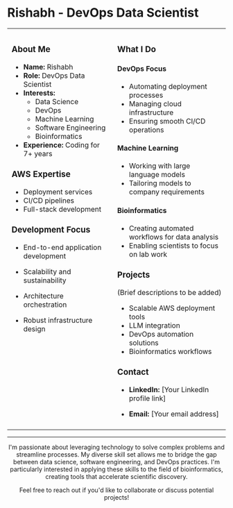 # Rishabh - DevOps Data Scientist

<table style="width:100%;">
  <tr>
    <td style="vertical-align:top; padding:10px;">

### About Me
- **Name:** Rishabh
- **Role:** DevOps Data Scientist
- **Interests:** 
  - Data Science
  - DevOps
  - Machine Learning
  - Software Engineering
  - Bioinformatics
- **Experience:** Coding for 7+ years

### AWS Expertise
- Deployment services
- CI/CD pipelines
- Full-stack development

### Development Focus
- End-to-end application development
- Scalability and sustainability
- Architecture orchestration
- Robust infrastructure design

    </td>
    <td style="vertical-align:top; padding:10px;">

### What I Do

#### DevOps Focus
- Automating deployment processes
- Managing cloud infrastructure
- Ensuring smooth CI/CD operations

#### Machine Learning
- Working with large language models
- Tailoring models to company requirements

#### Bioinformatics
- Creating automated workflows for data analysis
- Enabling scientists to focus on lab work

### Projects
(Brief descriptions to be added)
- Scalable AWS deployment tools
- LLM integration
- DevOps automation solutions
- Bioinformatics workflows

### Contact
- **LinkedIn:** [Your LinkedIn profile link]
- **Email:** [Your email address]

    </td>
  </tr>
</table>

---

<div style="text-align: center;">

I'm passionate about leveraging technology to solve complex problems and streamline processes. My diverse skill set allows me to bridge the gap between data science, software engineering, and DevOps practices. I'm particularly interested in applying these skills to the field of bioinformatics, creating tools that accelerate scientific discovery.

Feel free to reach out if you'd like to collaborate or discuss potential projects!

</div>
